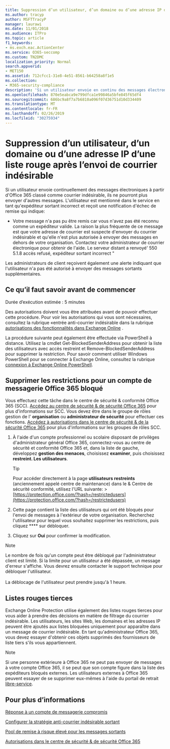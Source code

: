 ```yaml
---
title: Suppression d’un utilisateur, d’un domaine ou d’une adresse IP d’une liste rouge après l’envoi de courrier indésirable
ms.author: tracyp
author: MSFTTracyP
manager: laurawi
ms.date: 11/01/2018
ms.audience: ITPro
ms.topic: article
f1_keywords:
- ms.exch.eac.ActionCenter
ms.service: O365-seccomp
ms.custom: TN2DMC
localization_priority: Normal
search.appverid:
- MET150
ms.assetid: 712cfcc1-31e8-4e51-8561-b64258a8f1e5
ms.collection:
- M365-security-compliance
description: 'Si un utilisateur envoie en continu des messages électroniques classés comme courriers indésirables depuis Office 365, ses envois seront bloqués. '
ms.openlocfilehash: 870e5eabca9e799dfca1e99846a5bfe845f65df4
ms.sourcegitcommit: 686bc9a8f7a7b6810a096f07d36751d10d334409
ms.translationtype: MT
ms.contentlocale: fr-FR
ms.lasthandoff: 02/26/2019
ms.locfileid: "30275934"
---
```

# <a name="removing-a-user-domain-or-ip-address-from-a-block-list-after-sending-spam-email"></a>Suppression d’un utilisateur, d’un domaine ou d’une adresse IP d’une liste rouge après l’envoi de courrier indésirable

Si un utilisateur envoie continuellement des messages électroniques à partir d'Office 365 classé comme courrier indésirable, ils ne pourront plus envoyer d'autres messages. L'utilisateur est mentionné dans le service en tant qu'expéditeur sortant incorrect et reçoit une notification d'échec de remise qui indique:

- Votre message n'a pas pu être remis car vous n'avez pas été reconnu comme un expéditeur valide. La raison la plus fréquente de ce message est que votre adresse de courrier est suspecte d'envoyer du courrier indésirable et qu'elle n'est plus autorisée à envoyer des messages en dehors de votre organisation. Contactez votre administrateur de courrier électronique pour obtenir de l'aide.  Le serveur distant a renvoyé' 550 5.1.8 accès refusé, expéditeur sortant incorrect "

Les administrateurs de client reçoivent également une alerte indiquant que l'utilisateur n'a pas été autorisé à envoyer des messages sortants supplémentaires.

## <a name="what-do-you-need-to-know-before-you-begin"></a>Ce qu’il faut savoir avant de commencer
<a name="sectionSection0"> </a>

Durée d’exécution estimée : 5 minutes
  
Des autorisations doivent vous être attribuées avant de pouvoir effectuer cette procédure. Pour voir les autorisations qui vous sont nécessaires, consultez la rubrique «entrée anti-courrier indésirable dans la rubrique [autorisations des fonctionnalités dans Exchange Online](http://technet.microsoft.com/library/15073ce1-0917-403b-8839-02a2ebc96e16.aspx) .

La procédure suivante peut également être effectuée via PowerShell à distance. Utilisez la cmdlet Get-BlockedSenderAddress pour obtenir la liste des utilisateurs avec accès restreint et Remove-BlockedSenderAddress pour supprimer la restriction. Pour savoir comment utiliser Windows PowerShell pour se connecter à Exchange Online, consultez la rubrique [connexion à Exchange Online PowerShell](https://go.microsoft.com/fwlink/p/?linkid=396554).

## <a name="remove-restrictions-for-a-blocked-office-365-email-account"></a>Supprimer les restrictions pour un compte de messagerie Office 365 bloqué

Vous effectuez cette tâche dans le centre de sécurité & conformité Office 365 (SCC). [Accédez au centre de sécurité & de sécurité Office 365](go-to-the-securitycompliance-center.md) pour plus d'informations sur SCC. Vous devez être dans le groupe de rôles gestion de l' **organisation** ou **administrateur de sécurité** pour effectuer ces fonctions. [Accédez à autorisations dans le centre de sécurité & de la sécurité Office 365](permissions-in-the-security-and-compliance-center.md) pour plus d'informations sur les groupes de rôles SCC.

1. À l'aide d'un compte professionnel ou scolaire disposant de privilèges d'administrateur général Office 365, connectez-vous au centre de sécurité et conformité Office 365 et, dans la liste de gauche, développez **gestion des menaces**, choisissez **examiner**, puis choisissez **restreint. Les utilisateurs**.
    
    > [!TIP]
    > Pour accéder directement à la page **utilisateurs restreints** (anciennement appelé centre de maintenance) dans le &amp; Centre de sécurité conformité, utilisez l'URL suivante: >[https://protection.office.com/?hash=/restrictedusers](https://protection.office.com/?hash=/restrictedusers)

2. Cette page contient la liste des utilisateurs qui ont été bloqués pour l'envoi de messages à l'extérieur de votre organisation.  Recherchez l'utilisateur pour lequel vous souhaitez supprimer les restrictions, puis cliquez **** sur débloquer.

3. Cliquez sur **Oui** pour confirmer la modification. 
    
> [!NOTE]
> Le nombre de fois qu'un compte peut être débloqué par l'administrateur client est limité. Si la limite pour un utilisateur a été dépassée, un message d'erreur s'affiche. Vous devrez ensuite contacter le support technique pour débloquer l'utilisateur.<br/><br/> La déblocage de l'utilisateur peut prendre jusqu'à 1 heure.
  
## <a name="third-party-block-lists"></a>Listes rouges tierces

Exchange Online Protection utilise également des listes rouges tierces pour vous aider à prendre des décisions en matière de filtrage du courrier indésirable. Les utilisateurs, les sites Web, les domaines et les adresses IP peuvent être ajoutés aux listes bloquées uniquement pour apparaître dans un message de courrier indésirable. En tant qu'administrateur Office 365, vous devez essayer d'obtenir ces objets supprimés des fournisseurs de liste tiers s'ils vous appartiennent.

> [!NOTE]
> Si une personne extérieure à Office 365 ne peut pas envoyer de messages à votre compte Office 365, il se peut que son compte figure dans la liste des expéditeurs bloqués externes. Les utilisateurs externes à Office 365 peuvent essayer de se supprimer eux-mêmes à l'aide du portail de retrait [libre-service](https://docs.microsoft.com/en-us/office365/SecurityCompliance/use-the-delist-portal-to-remove-yourself-from-the-office-365-blocked-senders-lis). 

## <a name="for-more-information"></a>Pour plus d’informations

[Réponse à un compte de messagerie compromis](responding-to-a-compromised-email-account.md)

[Configurer la stratégie anti-courrier indésirable sortant](configure-the-outbound-spam-policy.md)
  
[Pool de remise à risque élevé pour les messages sortants](high-risk-delivery-pool-for-outbound-messages.md)

[Autorisations dans le centre de sécurité & de sécurité Office 365](permissions-in-the-security-and-compliance-center.md)

  

